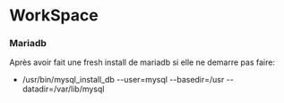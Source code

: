 # WorkSpace
### Mariadb
Après avoir fait une fresh install de mariadb si elle ne demarre pas faire:
 - /usr/bin/mysql_install_db --user=mysql --basedir=/usr --datadir=/var/lib/mysql
